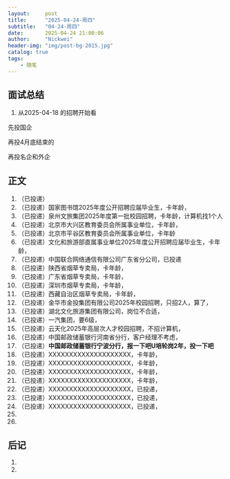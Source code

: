 ```yaml
---
layout:     post
title:      "2025-04-24-周四"
subtitle:   "04-24-周四"
date:       2025-04-24 21:00:06
author:     "Nickwei"
header-img: "img/post-bg-2015.jpg"
catalog: true
tags:
    - 随笔
---
```


## 面试总结

1. 从2025-04-18 的招聘开始看



先投国企

再投4月底结束的

再投名企和外企




## 正文

1. （已投递）
1. （已投递）国家图书馆2025年度公开招聘应届毕业生，卡年龄，
1. （已投递）泉州文旅集团2025年度第一批校园招聘，卡年龄，计算机找1个人
1. （已投递）北京市大兴区教育委员会所属事业单位，卡年龄，
1. （已投递）北京市平谷区教育委员会所属事业单位，卡年龄
1. （已投递）文化和旅游部直属事业单位2025年度公开招聘应届毕业生，卡年龄，
1. （已投递）中国联合网络通信有限公司广东省分公司，已投递
1. （已投递）陕西省烟草专卖局，卡年龄，
1. （已投递）广东省烟草专卖局，卡年龄，
1. （已投递）深圳市烟草专卖局，卡年龄，
1. （已投递）西藏自治区烟草专卖局，卡年龄，
1. （已投递）金华市金投集团有限公司2025年校园招聘，只招2人，算了，
1. （已投递）湖北文化旅游集团有限公司，岗位不合适，
1. （已投递）一汽集团，要6级，
1. （已投递）云天化2025年高层次人才校园招聘，不招计算机，
1. （已投递）中国邮政储蓄银行河南省分行，客户经理不考虑，
1. （已投递）**中国邮政储蓄银行宁波分行，报一下吧U培轮岗2年，投一下吧**
1. （已投递）XXXXXXXXXXXXXXXXXXXX，卡年龄，
1. （已投递）XXXXXXXXXXXXXXXXXXXX，卡年龄，
1. （已投递）XXXXXXXXXXXXXXXXXXXX，卡年龄，
1. （已投递）XXXXXXXXXXXXXXXXXXXX，卡年龄，
1. （已投递）XXXXXXXXXXXXXXXXXXXX，已投递，
1. （已投递）XXXXXXXXXXXXXXXXXXXX，已投递，
1. （已投递）XXXXXXXXXXXXXXXXXXXX，已投递，
1. 
1. 



## 后记

1. 
1. 
